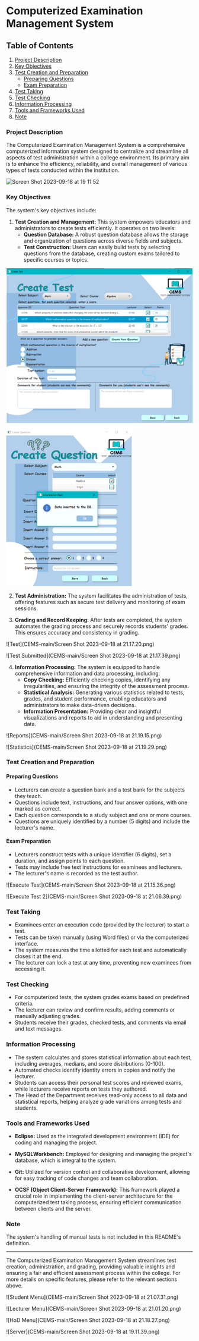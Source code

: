 # Computerized Examination Management System 

## Table of Contents

1. [Project Description](#project-description)
2. [Key Objectives](#key-objectives)
3. [Test Creation and Preparation](#test-creation-and-preparation)
    - [Preparing Questions](#preparing-questions)
    - [Exam Preparation](#exam-preparation)
4. [Test Taking](#test-taking)
5. [Test Checking](#test-checking)
6. [Information Processing](#information-processing)
7. [Tools and Frameworks Used](#Tools-and-Frameworks-Used)
8. [Note](#note)

### Project Description

The Computerized Examination Management System is a comprehensive computerized information system designed to centralize and streamline all aspects of test administration within a college environment. Its primary aim is to enhance the efficiency, reliability, and overall management of various types of tests conducted within the institution.

<img width="607" alt="Screen Shot 2023-09-18 at 19 11 52" src="https://github.com/morshmuel28/CEMS_PROJECT/assets/134921538/6a25ea79-ab4d-4b8c-964c-fe4decfae9f0">

### Key Objectives

The system's key objectives include:

1. **Test Creation and Management:** This system empowers educators and administrators to create tests efficiently. It operates on two levels:
   - **Question Database:** A robust question database allows the storage and organization of questions across diverse fields and subjects.
   - **Test Construction:** Users can easily build tests by selecting questions from the database, creating custom exams tailored to specific courses or topics.

![Manual Method Test](CEMS-main/Picture2.png)

![Manual Method Question](CEMS-main/Picture1.png)

2. **Test Administration:** The system facilitates the administration of tests, offering features such as secure test delivery and monitoring of exam sessions.

3. **Grading and Record Keeping:** After tests are completed, the system automates the grading process and securely records students' grades. This ensures accuracy and consistency in grading.

![Test](CEMS-main/Screen Shot 2023-09-18 at 21.17.20.png)

![Test Submitted](CEMS-main/Screen Shot 2023-09-18 at 21.17.39.png)

4. **Information Processing:** The system is equipped to handle comprehensive information and data processing, including:
   - **Copy Checking:** Efficiently checking copies, identifying any irregularities, and ensuring the integrity of the assessment process.
   - **Statistical Analysis:** Generating various statistics related to tests, grades, and student performance, enabling educators and administrators to make data-driven decisions.
   - **Information Presentation:** Providing clear and insightful visualizations and reports to aid in understanding and presenting data.

![Reports](CEMS-main/Screen Shot 2023-09-18 at 21.19.15.png)

![Statistics](CEMS-main/Screen Shot 2023-09-18 at 21.19.29.png)

### Test Creation and Preparation

#### Preparing Questions

- Lecturers can create a question bank and a test bank for the subjects they teach.
- Questions include text, instructions, and four answer options, with one marked as correct.
- Each question corresponds to a study subject and one or more courses.
- Questions are uniquely identified by a number (5 digits) and include the lecturer's name.

#### Exam Preparation

- Lecturers construct tests with a unique identifier (6 digits), set a duration, and assign points to each question.
- Tests may include free text instructions for examinees and lecturers.
- The lecturer's name is recorded as the test author.

![Execute Test](CEMS-main/Screen Shot 2023-09-18 at 21.15.36.png)

![Execute Test 2](CEMS-main/Screen Shot 2023-09-18 at 21.06.39.png)

### Test Taking

- Examinees enter an execution code (provided by the lecturer) to start a test.
- Tests can be taken manually (using Word files) or via the computerized interface.
- The system measures the time allotted for each test and automatically closes it at the end.
- The lecturer can lock a test at any time, preventing new examinees from accessing it.

### Test Checking

- For computerized tests, the system grades exams based on predefined criteria.
- The lecturer can review and confirm results, adding comments or manually adjusting grades.
- Students receive their grades, checked tests, and comments via email and text messages.

### Information Processing

- The system calculates and stores statistical information about each test, including averages, medians, and score distributions (0-100).
- Automated checks identify identity errors in copies and notify the lecturer.
- Students can access their personal test scores and reviewed exams, while lecturers receive reports on tests they authored.
- The Head of the Department receives read-only access to all data and statistical reports, helping analyze grade variations among tests and students.

### Tools and Frameworks Used

- **Eclipse:** Used as the integrated development environment (IDE) for coding and managing the project.

- **MySQLWorkbench:** Employed for designing and managing the project's database, which is integral to the system.

- **Git:** Utilized for version control and collaborative development, allowing for easy tracking of code changes and team collaboration.

- **OCSF (Object Client-Server Framework):** This framework played a crucial role in implementing the client-server architecture for the computerized test taking process, ensuring efficient communication between clients and the server.

### Note

The system's handling of manual tests is not included in this README's definition.

---

The Computerized Examination Management System streamlines test creation, administration, and grading, providing valuable insights and ensuring a fair and efficient assessment process within the college. For more details on specific features, please refer to the relevant sections above.

![Student Menu](CEMS-main/Screen Shot 2023-09-18 at 21.07.31.png)

![Lecturer Menu](CEMS-main/Screen Shot 2023-09-18 at 21.01.20.png)

![HoD Menu](CEMS-main/Screen Shot 2023-09-18 at 21.18.27.png)

![Server](CEMS-main/Screen Shot 2023-09-18 at 19.11.39.png)
